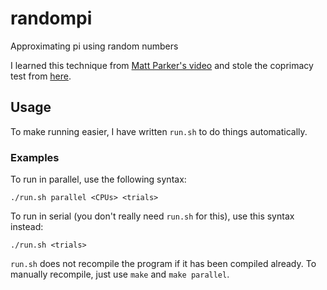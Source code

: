 # randompi
Approximating pi using random numbers

I learned this technique from [Matt Parker's video](https://www.youtube.com/watch?v=RZBhSi_PwHU) and stole the coprimacy test from [here](http://math.stackexchange.com/q/1107938).

## Usage
To make running easier, I have written `run.sh` to do things automatically.
### Examples
To run in parallel, use the following syntax:
```shell
./run.sh parallel <CPUs> <trials>
```
To run in serial (you don't really need `run.sh` for this), use this syntax instead:
```shell
./run.sh <trials>
```
`run.sh` does not recompile the program if it has been compiled already. To manually recompile, just use `make` and `make parallel`.
